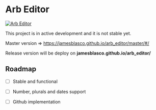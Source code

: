 # Arb Editor

<a href="https://jamesblasco.github.io/arb_editor/master/" rel="">![Arb Editor](https://github.com/jamesblasco/arb_editor/blob/master/header.png?raw=true)</a>


This project is in active development and it is not stable yet.

Master version => https://jamesblasco.github.io/arb_editor/master/#/

Release version will be deploy on **jamesblasco.github.io/arb_editor/**

## Roadmap

- [ ] Stable and functional
- [ ] Number, plurals and dates support
- [ ] Github implementation 


